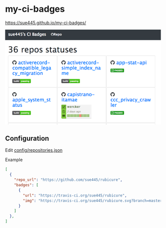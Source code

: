 # my-ci-badges
https://sue445.github.io/my-ci-badges/

![Screenshot](img/screenshot.png)

## Configuration
Edit [config/repositories.json](config/repositories.json)

Example

```json
[
  {
    "repo_url": "https://github.com/sue445/rubicure",
    "badges": [
      {
        "url": "https://travis-ci.org/sue445/rubicure",
        "img": "https://travis-ci.org/sue445/rubicure.svg?branch=master"
      }
    ]
  },
]
```
